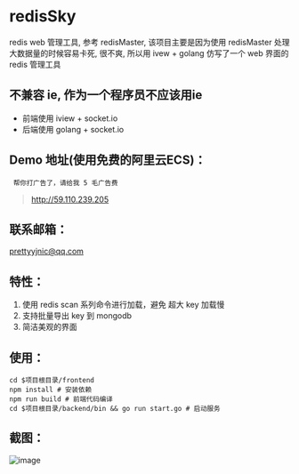 # redisSky
redis web 管理工具, 参考 redisMaster, 该项目主要是因为使用 redisMaster 处理大数据量的时候容易卡死, 很不爽, 所以用 ivew + golang 仿写了一个 web 界面的 redis 管理工具

## 不兼容 ie, 作为一个程序员不应该用ie
- 前端使用 iview + socket.io
- 后端使用 golang + socket.io

## Demo 地址(使用免费的阿里云ECS)：
` 帮你打广告了，请给我 5 毛广告费`
> http://59.110.239.205

## 联系邮箱：
prettyyjnic@qq.com

## 特性：
1. 使用 redis scan 系列命令进行加载，避免 超大 key 加载慢
2. 支持批量导出 key 到 mongodb
3. 简洁美观的界面

## 使用：
```
cd $项目根目录/frontend 
npm install # 安装依赖
npm run build # 前端代码编译
cd $项目根目录/backend/bin && go run start.go # 启动服务
```

## 截图：
![image](http://59.110.239.205/screenShot/screenShot.png)